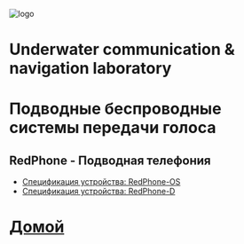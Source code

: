 ![logo](https://avatars3.githubusercontent.com/u/25752083?s=200&v=4)

# Underwater communication & navigation laboratory

# Подводные беспроводные системы передачи голоса
## RedPhone - Подводная телефония
* [Спецификация устройства: RedPhone-OS](https://ucnl.github.io/Docs/RU/RedPhone/RedPhone-OS_specification_ru.pdf)
* [Спецификация устройства: RedPhone-D](https://ucnl.github.io/Docs/RU/RedPhone/RedPhone_Specification_ru.pdf)  

# [Домой](README_RU.md)
